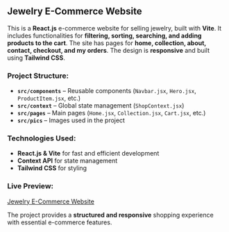 ## Jewelry E-Commerce Website

This is a **React.js** e-commerce website for selling jewelry, built with **Vite**. It includes functionalities for **filtering, sorting, searching, and adding products to the cart**. The site has pages for **home, collection, about, contact, checkout, and my orders**. The design is **responsive** and built using **Tailwind CSS**.  

### Project Structure:
- **`src/components`** – Reusable components (`Navbar.jsx`, `Hero.jsx`, `ProductItem.jsx`, etc.)  
- **`src/context`** – Global state management (`ShopContext.jsx`)  
- **`src/pages`** – Main pages (`Home.jsx`, `Collection.jsx`, `Cart.jsx`, etc.)  
- **`src/pics`** – Images used in the project  

### Technologies Used:
- **React.js & Vite** for fast and efficient development  
- **Context API** for state management  
- **Tailwind CSS** for styling  

### Live Preview:
[Jewelry E-Commerce Website](https://adrianav1999.github.io/jeweler-site)  

The project provides a **structured and responsive** shopping experience with essential e-commerce features.
